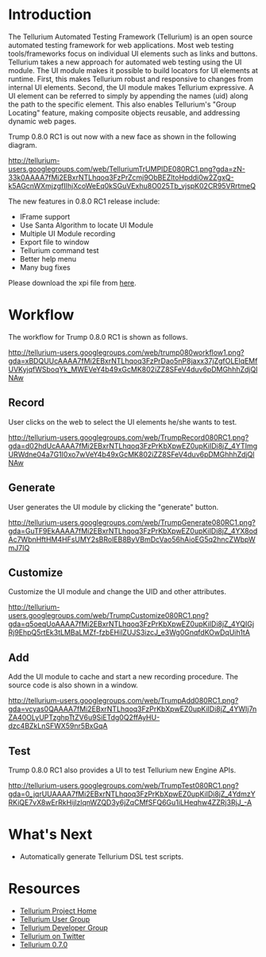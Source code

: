 

# Introduction #

The Tellurium Automated Testing Framework (Tellurium) is an open source automated testing framework for web applications. Most web testing tools/frameworks focus on individual UI elements such as links and buttons. Tellurium takes a new approach for automated web testing using the UI module. The UI module makes it possible to build locators for UI elements at runtime. First, this makes Tellurium robust and responsive to changes from internal UI elements. Second, the UI module makes Tellurium expressive. A UI element can be referred to simply by appending the names (uid) along the path to the specific element. This also enables Tellurium's "Group Locating" feature, making composite objects reusable, and addressing dynamic web pages.

Trump 0.8.0 RC1 is out now with a new face as shown in the following diagram.

http://tellurium-users.googlegroups.com/web/TelluriumTrUMPIDE080RC1.png?gda=zN-33k0AAAA7fMi2EBxrNTLhqoq3FzPrZcmj9ObBEZltoHpddi0w2ZgxQ-k5AGcnWXmjzgfIIhjXcoWeEq0kSGuVExhu8O025Tb_vjspK02CR95VRrtmeQ

The new features in 0.8.0 RC1 release include:
  * IFrame support
  * Use Santa Algorithm to locate UI Module
  * Multiple UI Module recording
  * Export file to window
  * Tellurium command test
  * Better help menu
  * Many bug fixes

Please download the xpi file from [here](http://aost.googlecode.com/files/Trump-0.8.0-RC1.xpi).

# Workflow #

The workflow for Trump 0.8.0 RC1 is shown as follows.

http://tellurium-users.googlegroups.com/web/trump080workflow1.png?gda=xBDQUUcAAAA7fMi2EBxrNTLhqoq3FzPrDao5nP8jaxx37jZgfOLElqEMfUVKyjqfWSboqYk_MWEVeY4b49xGcMK802iZZ8SFeV4duv6pDMGhhhZdjQlNAw

## Record ##

User clicks on the web to select the UI elements he/she wants to test.

http://tellurium-users.googlegroups.com/web/TrumpRecord080RC1.png?gda=d02hdUcAAAA7fMi2EBxrNTLhqoq3FzPrKbXpwEZ0upKiIDi8jZ_4YTImgURWdne04a7G1I0xo7wVeY4b49xGcMK802iZZ8SFeV4duv6pDMGhhhZdjQlNAw

## Generate ##

User generates the UI module by clicking the "generate" button.

http://tellurium-users.googlegroups.com/web/TrumpGenerate080RC1.png?gda=GuTF9EkAAAA7fMi2EBxrNTLhqoq3FzPrKbXpwEZ0upKiIDi8jZ_4YX8odAc7WbnHftHM4HFsUMY2sBRolEB8ByVBmDcVao56hAioEG5q2hncZWbpWmJ7IQ

## Customize ##

Customize the UI module and change the UID and other attributes.

http://tellurium-users.googlegroups.com/web/TrumpCustomize080RC1.png?gda=q5oeqUoAAAA7fMi2EBxrNTLhqoq3FzPrKbXpwEZ0upKiIDi8jZ_4YQIGjRj9EhpQ5rtEk3tLMBaLMZf-fzbEHilZUJS3izcJ_e3Wg0GnqfdKOwDqUih1tA

## Add ##

Add the UI module to cache and start a new recording procedure. The source code is also shown in a window.

http://tellurium-users.googlegroups.com/web/TrumpAdd080RC1.png?gda=vcyas0QAAAA7fMi2EBxrNTLhqoq3FzPrKbXpwEZ0upKiIDi8jZ_4YWIj7nZA40OLyUPTzghpTtZV6u9SiETdg0Q2ffAyHU-dzc4BZkLnSFWX59nr5BxGqA

## Test ##

Trump 0.8.0 RC1 also provides a UI to test Tellurium new Engine APIs.

http://tellurium-users.googlegroups.com/web/TrumpTest080RC1.png?gda=0_jqrUUAAAA7fMi2EBxrNTLhqoq3FzPrKbXpwEZ0upKiIDi8jZ_4YdmzYRKiQE7vX8wErRkHijlzlqnWZQD3y6jZqCMfSFQ6Gu1iLHeqhw4ZZRj3RjJ_-A

# What's Next #

  * Automatically generate Tellurium DSL test scripts.


# Resources #

  * [Tellurium Project Home](http://code.google.com/p/aost/)
  * [Tellurium User Group](http://groups.google.com/group/tellurium-users)
  * [Tellurium Developer Group](http://groups.google.com/group/tellurium-developers)
  * [Tellurium on Twitter](http://twitter.com/TelluriumSource)
  * [Tellurium 0.7.0](http://code.google.com/p/aost/wiki/Tellurium070Released)